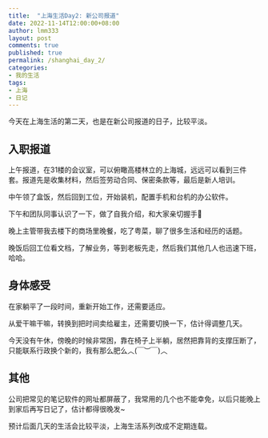 ```yaml
---
title:  "上海生活Day2: 新公司报道"
date: 2022-11-14T12:00:00+08:00
author: lmm333
layout: post
comments: true
published: true
permalink: /shanghai_day_2/
categories:
- 我的生活
tags:
- 上海
- 日记
---
```

今天在上海生活的第二天，也是在新公司报道的日子，比较平淡。

## 入职报道

上午报道，在31楼的会议室，可以俯瞰高楼林立的上海城，远远可以看到三件套。报道先是收集材料，然后签劳动合同、保密条款等，最后是新人培训。
<!--more-->
中午领了盒饭，然后回到工位，开始装机，配置手机和台机的办公软件。

下午和团队同事认识了一下，做了自我介绍，和大家亲切握手🤝

晚上主管带我去楼下的商场里晚餐，吃了粤菜，聊了很多生活和经历的话题。

晚饭后回工位看文档，了解业务，等到老板先走，然后我们其他几人也迅速下班，哈哈。

## 身体感受
在家躺平了一段时间，重新开始工作，还需要适应。

从爱干嘛干嘛，转换到把时间卖给雇主，还需要切换一下，估计得调整几天。

今天没有午休，傍晚的时候非常困，靠在椅子上半躺，居然把靠背的支撑压断了，只能联系行政换个新的，我有那么肥么︿(￣︶￣)︿

## 其他

公司把常见的笔记软件的网址都屏蔽了，我常用的几个也不能幸免，以后只能晚上到家后再写日记了，估计都得很晚发~

预计后面几天的生活会比较平淡，上海生活系列改成不定期连载。